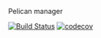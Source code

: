 Pelican manager

[![Build Status](https://travis-ci.org/xiaojieluo/pelican-manager.svg?branch=master)](https://travis-ci.org/xiaojieluo/pelican-manager)
[![codecov](https://codecov.io/gh/xiaojieluo/pelican-manager/branch/master/graph/badge.svg)](https://codecov.io/gh/xiaojieluo/pelican-manager)
